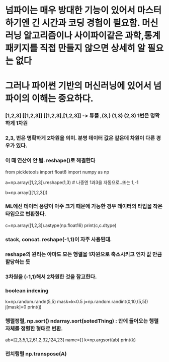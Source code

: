 # 넘파이는 매우 방대한 기능이 있어서 마스터하기엔 긴 시간과 코딩 경험이 필요함. 머신러닝 알고리즘이나 사이파이같은 과학,통계 패키지를 직접 만들지 않으면 상세히 알 필요는 없다
# 그러나 파이썬 기반의 머신러닝에 있어서 넘파이의 이해는 중요하다.


### [1,2,3] [[1,2,3]] [[1,2,3],[1,2,3]] -> 튜플 ,(3,) (1,3) (2,3) 1번은 명확하게 1차원
### 2,3, 번은 명확하게 2차원을 의미. 분명 데이터 값은 같은데 차원이 다른 경우가 있다.
### 이 때 연산이 안 됨. reshape()로 해결한다

from pickletools import float8
import numpy as np

a=np.array([1,2,3]).reshape(1,3) # 나중엔 1과3을 자동으로..또는 1,-1

b=np.array([[1,2,3]])


### ML에선 데이터 용량이 아주 크기 때문에 가능한 경우 데이터의 타입을 작은 타입으로 변환한다.
c=np.array([1,2,3]).astype(np.float16)
print(c,c.dtype)

### stack, concat. reshape(-1,1)이 자주 사용된대.

### reshape의 원리는 아마도 모든 행렬을 1차원으로 축소시키고 인자 값 만큼 할당하는 듯
### 3차원을 (-1,1)해서 2차원한 것을 참고한다.

### boolean indexing
k=np.random.randn(5,5)
mask=k<0.5
j=np.random.randint(0,10,(5,5))
j[mask]=0
print(j)

### 행렬정렬, np.sort() ndarray.sort(sotedThing) : 안에 들어오는 행렬 자체를 정렬한 형태로 변환.
ab=[2,3,5,1,2,61,2,32,124,23]
name=[]
k=np.argsort(ab)
print(k)


### 전치행렬 np.transpose(A)


